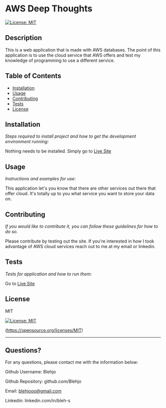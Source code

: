 # AWS Deep Thoughts
  [![License: MIT](https://img.shields.io/badge/License-MIT-yellow.svg)](https://opensource.org/licenses/MIT)
  
  
  ## Description 
  
  
  This is a web application that is made with AWS databases. The point of this application is to use the cloud service that AWS offers and test my knowledge of programming to use a different service.
  ## Table of Contents
  * [Installation](#installation)
  * [Usage](#usage)
  * [Contributing](#contributing)
  * [Tests](#tests)
  * [License](#license)
  
  ## Installation
  
  *Steps required to install project and how to get the development environment running:*
  
  Nothing needs to be installed. Simply go to [Live Site](http://3.135.1.43)
  
  ## Usage 
  
  *Instructions and examples for use:*
  
  This application let's you know that there are other services out there that offer cloud.  It's totally up to you what service you want to store your data on.
  
  ## Contributing
  
  *If you would like to contribute it, you can follow these guidelines for how to do so.*
  
  Please contribute by testing out the site. If you're interested in how I took advantage of AWS cloud services reach out to me at my email or linkedin.
  
  ## Tests
  
  *Tests for application and how to run them:*
  
  Go to [Live Site](http://3.135.1.43)
  
  ## License
  
  
  MIT

  [![License: MIT](https://img.shields.io/badge/License-MIT-yellow.svg)](https://opensource.org/licenses/MIT)

  (https://opensource.org/licenses/MIT)

  
  ---
  
  ## Questions?
  
  
  For any questions, please contact me with the information below:
  
  
  Github Username: Blehjo

  Github Repository: github.com/Blehjo

  Email: blehjooo@gmail.com

  Linkedin: linkedin.com/in/bleh-s

